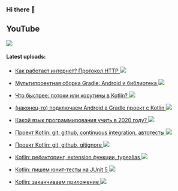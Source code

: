 ### Hi there 👋
## YouTube

[![](https://img.shields.io/badge/youtube-Seems%20Nerdy%20--%20%D0%9F%D1%80%D0%BE%20%D0%90%D0%B9%D1%82%D0%B8-red?style=plastic&logo=youtube)](https://www.youtube.com/channel/UCA7ymlAF32Up8VKeDVv9uQw)


#### Latest uploads:

- [Как работает интернет? Протокол HTTP ![](https://img.shields.io/youtube/views/9aycvfzH8UA?logo=none&style=social)](https://www.youtube.com/watch?v=9aycvfzH8UA)

- [Мультипроектная сборка Gradle: Android и библиотека ![](https://img.shields.io/youtube/views/WczLjZ68X1Y?logo=none&style=social)](https://www.youtube.com/watch?v=WczLjZ68X1Y)

- [Что быстрее: потоки или корутины в Kotlin? ![](https://img.shields.io/youtube/views/buXJu0YGkEQ?logo=none&style=social)](https://www.youtube.com/watch?v=buXJu0YGkEQ)

- [(наконец-то) подключаем Android в Gradle проект с Kotlin ![](https://img.shields.io/youtube/views/wnCuwrrYmp0?logo=none&style=social)](https://www.youtube.com/watch?v=wnCuwrrYmp0)

- [Какой язык программирования учить в 2020 году? ![](https://img.shields.io/youtube/views/fzg9Y6UrHYc?logo=none&style=social)](https://www.youtube.com/watch?v=fzg9Y6UrHYc)

- [Проект Kotlin: git, github, continuous integration, автотесты ![](https://img.shields.io/youtube/views/9t_PAk-kJjI?logo=none&style=social)](https://www.youtube.com/watch?v=9t_PAk-kJjI)

- [Проект Kotlin: git, github, gitignore ![](https://img.shields.io/youtube/views/1UYAk_D7t14?logo=none&style=social)](https://www.youtube.com/watch?v=1UYAk_D7t14)

- [Kotlin: рефакторинг, extension функции, typealias ![](https://img.shields.io/youtube/views/Pk-cjInNJeg?logo=none&style=social)](https://www.youtube.com/watch?v=Pk-cjInNJeg)

- [Kotlin: пишем юнит-тесты на JUnit 5 ![](https://img.shields.io/youtube/views/dSe1kygppVI?logo=none&style=social)](https://www.youtube.com/watch?v=dSe1kygppVI)

- [Kotlin: заканчиваем приложение ![](https://img.shields.io/youtube/views/WxCP39oS-zA?logo=none&style=social)](https://www.youtube.com/watch?v=WxCP39oS-zA)

